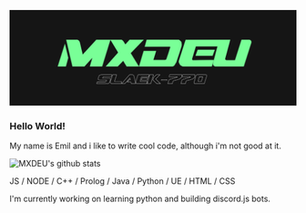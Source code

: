 ![Design and Development](https://github.com/MXDEU/MXDEU/blob/main/bannerGit.png)

### Hello World! 
My name is Emil and i like to write cool code, although i'm not good at it.  

![MXDEU's github stats](https://github-readme-stats.vercel.app/api?username=MXDEU&show_icons=true&hide=contribs,issues&theme=dark&count_private=true)

JS / NODE / C++ / Prolog / Java / Python / UE / HTML / CSS

I'm currently working on learning python and building discord.js bots.

